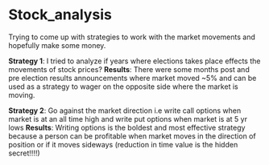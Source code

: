 # Stock_analysis
Trying to come up with strategies to work with the market movements and hopefully make some money.

**Strategy 1**: I tried to analyze if years where elections takes place effects the movements of stock prices? 
**Results**: There were some months post and pre election results announcements where market moved ~5% and can be used as a strategy to wager on the opposite side where the market is moving. 

**Strategy 2**: Go against the market direction i.e write call options when market is at an all time high and write put options when market is at 5 yr lows 
**Results**: Writing options is the boldest and most effective strategy because a person can be profitable when market moves in the direction of position or if it moves sideways (reduction in time value is the hidden secret!!!!)
